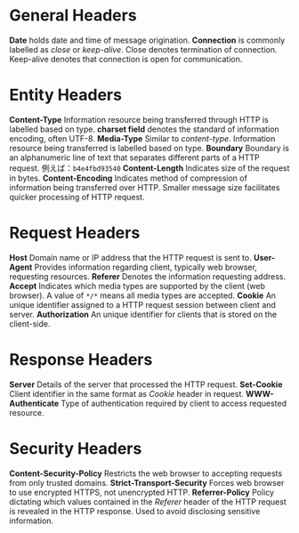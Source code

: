 # General Headers
**Date** holds date and time of message origination.
**Connection** is commonly labelled as *close* or *keep-alive*. Close denotes termination of connection. Keep-alive denotes that connection is open for communication.

# Entity Headers
**Content-Type** Information resource being transferred through HTTP is labelled based on type.
	**charset field** denotes the standard of information encoding, often UTF-8.
**Media-Type** Similar to *content-type*. Information resource being transferred is labelled based on type.
**Boundary** Boundary is an alphanumeric line of text that separates different parts of a HTTP request. 例えば：`b4e4fbd93540`
**Content-Length** Indicates size of the request in bytes.
**Content-Encoding** Indicates method of compression of information being transferred over HTTP. Smaller message size facilitates quicker processing of HTTP request.

# Request Headers
**Host** Domain name or IP address that the HTTP request is sent to.
**User-Agent** Provides information regarding client, typically web browser, requesting resources.
**Referer** Denotes the information requesting address.
**Accept** Indicates which media types are supported by the client (web browser). A value of `*/*` means all media types are accepted.
**Cookie** An unique identifier assigned to a HTTP request session between client and server. 
**Authorization** An unique identifier for clients that is stored on the client-side.

# Response Headers
**Server** Details of the server that processed the HTTP request.
**Set-Cookie** Client identifier in the same format as *Cookie* header in request. 
**WWW-Authenticate** Type of authentication required by client to access requested resource. 

# Security Headers
**Content-Security-Policy** Restricts the web browser to accepting requests from only trusted domains.
**Strict-Transport-Security** Forces web browser to use encrypted HTTPS, not unencrypted HTTP.
**Referrer-Policy** Policy dictating which values contained in the *Referer* header of the HTTP request is revealed in the HTTP response. Used to avoid disclosing sensitive information.